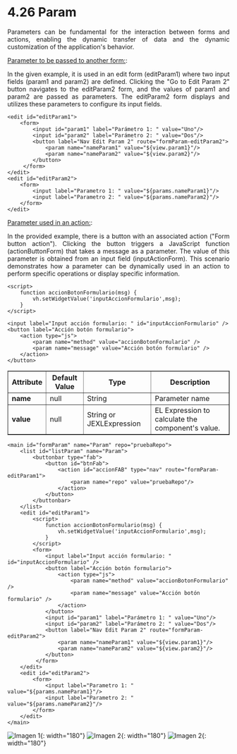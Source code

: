 # 4.26 Param
<div style="text-align: justify;">
<p>Parameters can be fundamental for the interaction between forms and actions, enabling the dynamic transfer of data and the dynamic customization of the application's behavior.</p>
</div>
<div style="text-align: justify;">
<p><u>Parameter to be passed to another form:</u>:</p>
<p>In the given example, it is used in an edit form (editParam1) where two input fields (param1 and param2) are defined. Clicking the "Go to Edit Param 2" button navigates to the editParam2 form, and the values of param1 and param2 are passed as parameters. The editParam2 form displays and utilizes these parameters to configure its input fields.</p>
</div>

    <edit id="editParam1">
        <form>
            <input id="param1" label="Parámetro 1: " value="Uno"/>
            <input id="param2" label="Parámetro 2: " value="Dos"/>
            <button label="Nav Edit Param 2" route="formParam-editParam2">
                <param name="nameParam1" value="${view.param1}"/>
                <param name="nameParam2" value="${view.param2}"/>
            </button>
         </form>
    </edit>
    <edit id="editParam2">
        <form>
            <input label="Parametro 1: " value="${params.nameParam1}"/>
            <input label="Parametro 2: " value="${params.nameParam2}"/>
        </form>
    </edit>
<div style="text-align: justify;">
<p><u>Parameter used in an action:</u>:</p>
<p>In the provided example, there is a button with an associated action ("Form button action"). Clicking the button triggers a JavaScript function (actionButtonForm) that takes a message as a parameter. The value of this parameter is obtained from an input field (inputActionForm). This scenario demonstrates how a parameter can be dynamically used in an action to perform specific operations or display specific information.</p>
</div>

    <script>
        function accionBotonFormulario(msg) {
            vh.setWidgetValue('inputAccionFormulario',msg);
        }
    </script>

    <input label="Input acción formulario: " id="inputAccionFormulario" />
    <button label="Acción botón formulario">
        <action type="js">
            <param name="method" value="accionBotonFormulario" />
            <param name="message" value="Acción botón formulario" />
        </action>
    </button>
<table border="1">
    <thead>
        <tr>
            <th colspan="2">Attribute</th>
            <th>Default Value</th>
            <th>Type</th>
            <th>Description</th>
         </tr>
    </thead>
    <tbody>
        <tr>
            <td colspan="2"><strong>name</strong></td>
            <td>null</td>
            <td>String</td>
            <td>Parameter name</td>
        </tr>
       <tr>
            <td colspan="2"><strong>value</strong></td>
            <td>null</td>
            <td>String or JEXLExpression</td>
            <td>EL Expression to calculate the component's value.</td>
        </tr>
    </tbody>
</table>

    <main id="formParam" name="Param" repo="pruebaRepo">
        <list id="listParam" name="Param">
            <buttonbar type="fab">
                <button id="btnFab">
                    <action id="accionFAB" type="nav" route="formParam-editParam1">
                        <param name="repo" value="pruebaRepo"/>
                    </action>
                </button>
            </buttonbar>
        </list>
        <edit id="editParam1">
            <script>
                function accionBotonFormulario(msg) {
                    vh.setWidgetValue('inputAccionFormulario',msg);
                }
            </script>
            <form>
                <input label="Input acción formulario: " id="inputAccionFormulario" />
                <button label="Acción botón formulario">
                    <action type="js">
                        <param name="method" value="accionBotonFormulario" />
                        <param name="message" value="Acción botón formulario" />
                    </action>
                </button>
                <input id="param1" label="Parámetro 1: " value="Uno"/>
                <input id="param2" label="Parámetro 2: " value="Dos"/>
                <button label="Nav Edit Param 2" route="formParam-editParam2">
                    <param name="nameParam1" value="${view.param1}"/>
                    <param name="nameParam2" value="${view.param2}"/>
                </button>
             </form>
        </edit>
        <edit id="editParam2">
            <form>
                <input label="Parametro 1: " value="${params.nameParam1}"/>
                <input label="Parametro 2: " value="${params.nameParam2}"/>
            </form>
        </edit>
    </main>

![Imagen 1](../img/param1.png){: width="180"} ![Imagen 2](../img/param2.png){: width="180"} ![Imagen 2](../img/param3.png){: width="180"}
